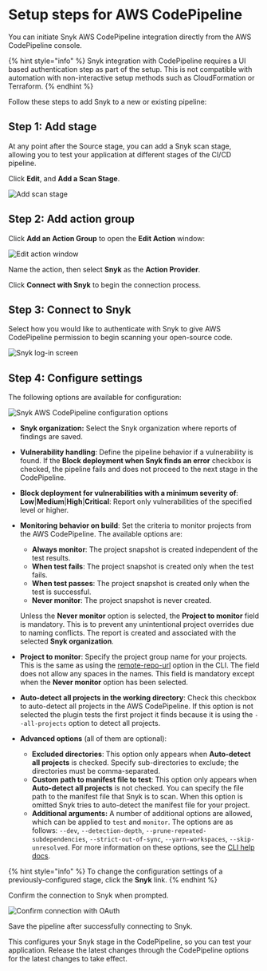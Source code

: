 # Setup steps for AWS CodePipeline

You can initiate Snyk AWS CodePipeline integration directly from the AWS CodePipeline console.

{% hint style="info" %}
Snyk integration with CodePipeline requires a UI based authentication step as part of the setup. This is not compatible with automation with non-interactive setup methods such as CloudFormation or Terraform.
{% endhint %}

Follow these steps to add Snyk to a new or existing pipeline:

## Step 1: Add stage

At any point after the Source stage, you can add a Snyk scan stage, allowing you to test your application at different stages of the CI/CD pipeline.

Click **Edit**, and **Add a Scan Stage**.

![Add scan stage](../../../.gitbook/assets/aws-cp-add-stage.png)

## Step 2: Add action group

Click **Add an Action Group** to open the **Edit Action** window:

![Edit action window](../../../.gitbook/assets/aws-cp-edit-action.png)

Name the action, then select **Snyk** as the **Action Provider**.

Click **Connect with Snyk** to begin the connection process.

## Step 3: Connect to Snyk

Select how you would like to authenticate with Snyk to give AWS CodePipeline permission to begin scanning your open-source code.

![Snyk log-in screen](../../../.gitbook/assets/snyk-cp-int-config.png)

## Step 4: Configure settings

The following options are available for configuration:

![Snyk AWS CodePipeline configuration options](../../../.gitbook/assets/Snyk\_AWS\_CodePipeline\_Config\_y\_CodePipeline\_-\_AWS\_Developer\_Tools\_png.png)

* **Snyk organization:** Select the Snyk organization where reports of findings are saved.
* **Vulnerability handling**: Define the pipeline behavior if a vulnerability is found. If the **Block deployment when Snyk finds an error** checkbox is checked, the pipeline fails and does not proceed to the next stage in the CodePipeline.
* **Block deployment for vulnerabilities with a minimum severity of**: **Low**|**Medium**|**High**|**Critical**: Report only vulnerabilities of the specified level or higher.
*   **Monitoring behavior on build**: Set the criteria to monitor projects from the AWS CodePipeline. The available options are:

    * **Always monitor**: The project snapshot is created independent of the test results.
    * **When test fails**: The project snapshot is created only when the test fails.
    * **When test passes**: The project snapshot is created only when the test is successful.
    * **Never monitor**: The project snapshot is never created.

    Unless the **Never monitor** option is selected, the **Project to monitor** field is mandatory. This is to prevent any unintentional project overrides due to naming conflicts. The report is created and associated with the selected **Snyk organization**.
* **Project to monitor**: Specify the project group name for your projects. This is the same as using the [remote-repo-url](https://support.snyk.io/hc/en-us/articles/360000910677-Snyk-CLI-monitored-projects-are-created-with-IDs-in-the-project-name) option in the CLI. The field does not allow any spaces in the names. This field is mandatory except when the **Never monitor** option has been selected.
* **Auto-detect all projects in the working directory**: Check this checkbox to auto-detect all projects in the AWS CodePipeline. If this option is not selected the plugin tests the first project it finds because it is using the `--all-projects` option to detect all projects.
* **Advanced options** (all of them are optional):
  * **Excluded directories**: This option only appears when **Auto-detect all projects** is checked. Specify sub-directories to exclude; the directories must be comma-separated.
  * **Custom path to manifest file to test**: This option only appears when **Auto-detect all projects** is not checked. You can specify the file path to the manifest file that Snyk is to scan. When this option is omitted Snyk tries to auto-detect the manifest file for your project.
  * **Additional arguments:** A number of additional options are allowed, which can be applied to `test` and `monitor`. The options are as follows: `--dev`, `--detection-depth`, `--prune-repeated-subdependencies`, `--strict-out-of-sync`, `--yarn-workspaces`, `--skip-unresolved`. For more information on these options, see the [CLI help docs](../../../snyk-cli/commands/).

{% hint style="info" %}
To change the configuration settings of a previously-configured stage, click the **Snyk** link.
{% endhint %}

Confirm the connection to Snyk when prompted.

![Confirm connection with OAuth](../../../.gitbook/assets/aws-cp-confirm-oauth.png)

Save the pipeline after successfully connecting to Snyk.

This configures your Snyk stage in the CodePipeline, so you can test your application. Release the latest changes through the CodePipeline options for the latest changes to take effect.
